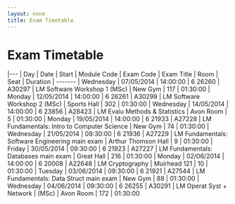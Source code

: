 ```yaml
---
layout: none
title: Exam Timetable
---
```


# Exam Timetable

|---
| Day | Date | Start | Module Code | Exam Code | Exam Title | Room | Seat | Duration
| -------
| Wednesday | 07/05/2014 | 14:00:00 | 6 26260 | A30297 | LM Software Workshop 1 (MSc) | New Gym | 117 | 01:30:00
| Monday | 12/05/2014 | 14:00:00 | 6 26261 | A30299 | LM Software Workshop 2 (MSc) | Sports Hall | 302 | 01:30:00
| Wednesday | 14/05/2014 | 14:00:00 | 6 23856 | A28423 | LM Evalu Methods & Statistics | Avon Room | 5 | 01:30:00
| Monday | 19/05/2014 | 14:00:00 | 6 21933 | A27228 | LM Fundamentals: Intro to Computer Science | New Gym | 74 | 01:30:00
| Wednesday | 21/05/2014 | 09:30:00 | 6 21936 | A27229 | LM Fundamentals: Software Engineering main exam | Arthur Thomson Hall | 9 | 01:30:00
| Friday | 30/05/2014 | 09:30:00 | 6 21923 | A27227 | LM Fundamentals: Databases main exam | Great Hall | 216 | 01:30:00
| Monday | 02/06/2014 | 14:00:00 | 6 20008 | A22648 | LM Cryptography | Muirhead 121 | 10 | 01:30:00
| Tuesday | 03/06/2014 | 09:30:00 | 6 21921 | A27544 | LM Fundamentals: Data Struct main exam | New Gym | 88 | 01:30:00
| Wednesday | 04/06/2014 | 09:30:00 | 6 26255 | A30291 | LM Operat Syst + Network 
| (MSc) | Avon Room | 172 | 01:30:00

<!-- vim : fo-=
Created  : Thu 08 May 2014 06:32 pm
Modified : Thu 08 May 2014 06:37 pm
-->
